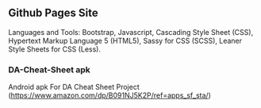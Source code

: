 ## Github Pages Site

Languages and Tools:
  Bootstrap,
  Javascript,
  Cascading Style Sheet (CSS),
  Hypertext Markup Language 5 (HTML5),
  Sassy for CSS (SCSS),
  Leaner Style Sheets for CSS (Less).
  
  
  
### DA-Cheat-Sheet apk

Android apk
  For DA Cheat Sheet Project 
    (https://www.amazon.com/dp/B091NJ5K2P/ref=apps_sf_sta/)

